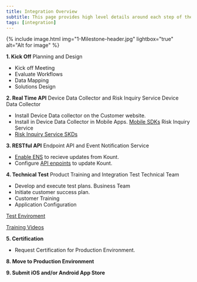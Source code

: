 ```yaml
---
title: Integration Overview
subtitle: This page provides high level details around each step of the integration process. 
tags: [integration]
---
```


{% include image.html img="1-Milestone-header.jpg" lightbox="true" alt="Alt for image" %}


**1. Kick Off** 
Planning and Design
* Kick off Meeting 
 * Evaluate Workflows 
 * Data Mapping 
 * Solutions Design

**2. Real Time API** Device Data Collector and Risk Inquiry Service
 Device Data Collector 
 * Install Device Data collector on the Customer website. 
 * Install in Device Data Collector in Mobile Apps. [Mobile SDKs](https://kount.github.io/docs/dc-sdk/)
 Risk Inquiry Service
 * [Risk Inquiry Service SKDs](https://kount.github.io/docs/ris-sdk/)

**3. RESTful API** Endpoint API and Event Notification Service
 * [Enable ENS](https://kount.github.io/docs/ens-main/) to recieve updates from Kount.
 * Configure [API enpoints](https://kount.github.io/docs/api-endpoints/) to update Kount.

**4. Technical Test** Product Training and Integration Test
Technical Team 
 * Develop and execute test plans. 
Business Team  
 * Initiate customer success plan. 
 * Customer Training
 * Application Configuration

<a class="uk-button uk-badge uk-button-default uk-width-1-2" href="https://awc.test.kount.net/">Test Enviroment</a>

<a class="uk-button uk-badge uk-button-default uk-width-1-2" href="https://support.kount.com/s/article/Training-Videos">Training Videos</a>

**5. Certification**
* Request Certification for Production Environment. 

**8. Move to Production Environment**

**9. Submit iOS and/or Android App Store**
 
